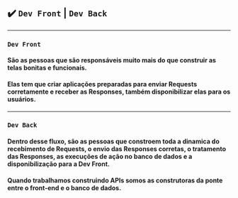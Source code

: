 ## ✔️ `Dev Front` | `Dev Back`
___  
### `Dev Front`
#### São as pessoas que são responsáveis muito mais do que construir as telas bonitas e funcionais.
#### Elas tem que criar aplicações preparadas para enviar Requests corretamente e receber as Responses, também disponibilizar elas para os usuários.
___  
### `Dev Back`
#### Dentro desse fluxo, são as pessoas que constroem toda a dinamica do recebimento de Requests, o envio das Responses corretas, o tratamento das Responses, as execuções de ação no banco de dados e a disponibilização para a Dev Front.
#### Quando trabalhamos construindo APIs somos as construtoras da ponte entre o front-end e o banco de dados.